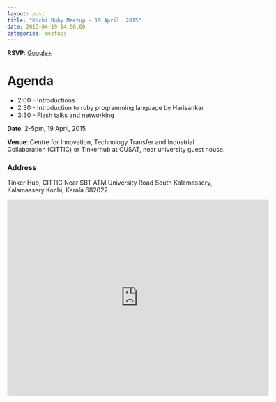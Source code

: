 ```yaml
---
layout: post
title: "Kochi Ruby Meetup - 19 April, 2015"
date: 2015-04-19 14:00:00
categories: meetups
---
```


**RSVP**: [Google+](https://plus.google.com/u/0/events/covtaf287qk0atdngt9196tfid8)

# Agenda

* 2:00 - Introductions
* 2:30 - Introduction to ruby programming language by Harisankar 
* 3:30 - Flash talks and networking

**Date**: 2-5pm, 19 April, 2015

**Venue**: Centre for Innovation, Technology Transfer and Industrial Collaboration​ (​CITTIC​)​ ​or​ Tinkerhub at CUSAT​​, near university guest house.​

### Address

Tinker Hub, CITTIC
Near SBT ATM
University Road
South Kalamassery, Kalamassery
Kochi, Kerala 682022

<iframe src="https://www.google.com/maps/embed?pb=!1m14!1m8!1m3!1d1964.3534956305768!2d76.328212!3d10.041020000000012!3m2!1i1024!2i768!4f13.1!3m3!1m2!1s0x3b080c37e3470eeb%3A0x62d97d8bb323efcc!2sTinker+Hub%2C+CITTIC!5e0!3m2!1sen!2sin!4v1429262714585" width="600" height="450" frameborder="0" style="border:0"></iframe>
